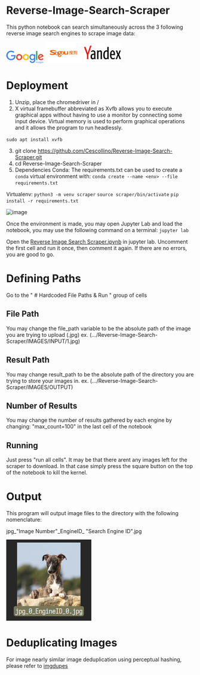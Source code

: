 # Reverse-Image-Search-Scraper
This python notebook can search simultaneously across the 3 following reverse image search engines to scrape image data:

<img src="https://github.com/Cescollino/Reverse-Image-Search-Scraper/blob/main/Pasted%20image%2020220831175725.png" width="100">
<img src="https://github.com/Cescollino/Reverse-Image-Search-Scraper/blob/main/Pasted%20image%2020220831175806.png" width="100">
<img src="https://github.com/Cescollino/Reverse-Image-Search-Scraper/blob/main/Pasted%20image%2020220831175749.png" width="100">

# Deployment

1. Unzip, place the chromedriver in /
2. X virtual framebuffer abbreviated as Xvfb allows you to execute graphical apps without having to use a monitor by connecting some input device. Virtual memory is used to perform graphical operations and it allows the program to run headlessly.

`sudo apt install xvfb`
 
3. git clone https://github.com/Cescollino/Reverse-Image-Search-Scraper.git
4. cd Reverse-Image-Search-Scraper
5. Dependencies
Conda:
The requirements.txt can be used to create a `conda` virtual environment with:
`conda create --name <env> --file requirements.txt`

Virtualenv:
`python3 -m venv scraper`
`source scraper/bin/activate`
`pip install -r requirements.txt`

![image](https://user-images.githubusercontent.com/67806795/199279258-6f63bd16-7e68-4bb5-9110-d1a1c9f0e216.png)

Once the environment is made, you may open Jupyter Lab and load the notebook, you may use the following command on a terminal:
`jupyter lab`

Open the [Reverse Image Search Scraper.ipynb](/Reverse-Image-Search-Scraper/) in jupyter lab.
Uncomment the first cell and run it once, then comment it again. If there are no errors, you are good to go.

# Defining Paths
Go to the " # Hardcoded File Paths & Run " group of cells

## File Path
You may change the file_path variable to be the absolute path of the image you are trying to upload (.jpg)
ex. (.../Reverse-Image-Search-Scraper/IMAGES/INPUT/1.jpg)

## Result Path
You may change result_path to be the absolute path of the directory you are trying to store your images in.
ex. (.../Reverse-Image-Search-Scraper/IMAGES/OUTPUT)

## Number of Results
You may change the number of results gathered by each engine by changing: "max_count=100" in the last cell of the notebook

## Running
Just press "run all cells".
It may be that there arent any images left for the scraper to download. In that case simply press the square button on the top of the notebook to kill the kernel.

# Output
This program will output image files to the directory with the following nomenclature:

jpg_"Image Number"\_EngineID\_ "Search Engine ID".jpg


![This is an image](https://github.com/Cescollino/Reverse-Image-Search-Scraper/blob/main/Pasted%20image%2020220831175528.png)

# Deduplicating Images
For image nearly similar image deduplication using perceptual hashing, please refer to [imgdupes](https://github.com/knjcode/imgdupes)
